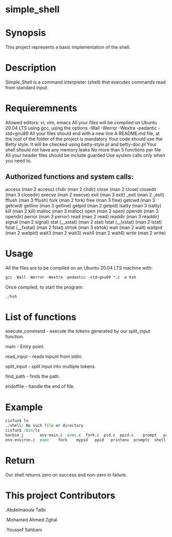 # simple_shell

# Synopsis

This project represents a basic implementation of the shell.

# Description

Simple_Shell is a command interpreter (shell) that executes commands read from standard input.

# Requieremnents

Allowed editors: vi, vim, emacs
All your files will be compiled on Ubuntu 20.04 LTS using gcc, using the options -Wall -Werror -Wextra -pedantic -std=gnu89
All your files should end with a new line
A README.md file, at the root of the folder of the project is mandatory
Your code should use the Betty style. It will be checked using betty-style.pl and betty-doc.pl
Your shell should not have any memory leaks
No more than 5 functions per file
All your header files should be include guarded
Use system calls only when you need to.

## Authorized functions and system calls:

access (man 2 access)
chdir (man 2 chdir)
close (man 2 close)
closedir (man 3 closedir)
execve (man 2 execve)
exit (man 3 exit)
_exit (man 2 _exit)
fflush (man 3 fflush)
fork (man 2 fork)
free (man 3 free)
getcwd (man 3 getcwd)
getline (man 3 getline)
getpid (man 2 getpid)
isatty (man 3 isatty)
kill (man 2 kill)
malloc (man 3 malloc)
open (man 2 open)
opendir (man 3 opendir)
perror (man 3 perror)
read (man 2 read)
readdir (man 3 readdir)
signal (man 2 signal)
stat (__xstat) (man 2 stat)
lstat (__lxstat) (man 2 lstat)
fstat (__fxstat) (man 2 fstat)
strtok (man 3 strtok)
wait (man 2 wait)
waitpid (man 2 waitpid)
wait3 (man 2 wait3)
wait4 (man 2 wait4)
write (man 2 write)


# Usage

All the files are to be compiled on an Ubuntu 20.04 LTS machine with:

```python
gcc -Wall -Werror -Wextra -pedantic -std=gnu89 *.c -o hsh
```
Once compiled, to start the program:

```python
./hsh
```
# List of functions

execute_command - execute the tokens generated by our split_input function.

main - Entry point.

read_input - reads inpunt from stdin.

split_input - split input into multiple tokens.

find_path - finds the path.

endoffile - handle the end of file.

# Example

```python
cisfun$ ls
./shell: No such file or directory
cisfun$ /bin/ls
barbie_j       env-main.c  exec.c  fork.c  pid.c  ppid.c    prompt   prompt.c  shell.c  stat.c         wait
env-environ.c  exec    fork    mypid   ppid   printenv  promptc  shell     stat test_scripting.sh  wait.c
```
# Return

Our shell returns zero on success and non-zero in failure.

# This project Contributors 

.Abdelmaoula Talbi

.Mohamed Ahmed Zghal

.Youssef Sahbani
